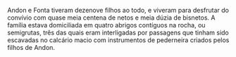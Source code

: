 ﻿Andon e Fonta tiveram dezenove filhos ao todo, e viveram para desfrutar do convívio com quase meia centena de netos e meia dúzia de bisnetos. A família estava domiciliada em quatro abrigos contíguos na rocha, ou semigrutas, três das quais eram interligadas por passagens que tinham sido escavadas no calcário macio com instrumentos de pederneira criados pelos filhos de Andon.